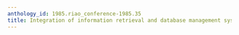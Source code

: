 ```yaml
---
anthology_id: 1985.riao_conference-1985.35
title: Integration of information retrieval and database management systems
---
```

